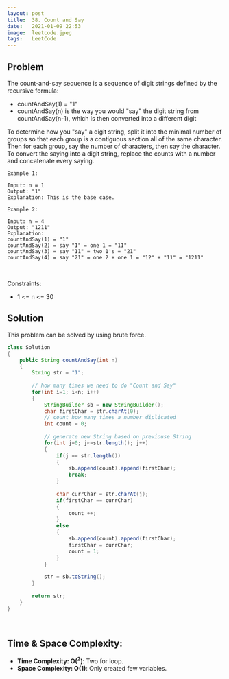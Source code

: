 ```yaml
---
layout: post 
title:  38. Count and Say
date:   2021-01-09 22:53
image:  leetcode.jpeg
tags:   LeetCode
---
```


## Problem 

The count-and-say sequence is a sequence of digit strings defined by the recursive formula:

* countAndSay(1) = "1"
* countAndSay(n) is the way you would "say" the digit string from countAndSay(n-1), which is then converted into a different digit 

To determine how you "say" a digit string, split it into the minimal number of groups so that each group is a contiguous section all of the same character. Then for each group, say the number of characters, then say the character. To convert the saying into a digit string, replace the counts with a number and concatenate every saying.

```
Example 1:

Input: n = 1
Output: "1"
Explanation: This is the base case.

Example 2:

Input: n = 4
Output: "1211"
Explanation:
countAndSay(1) = "1"
countAndSay(2) = say "1" = one 1 = "11"
countAndSay(3) = say "11" = two 1's = "21"
countAndSay(4) = say "21" = one 2 + one 1 = "12" + "11" = "1211"
```

<!-- Line breaks -->
<br/>

Constraints:

* 1 <= n <= 30

## Solution

This problem can be solved by using brute force.

```java
class Solution 
{
    public String countAndSay(int n) 
    {
        String str = "1";
        
        // how many times we need to do "Count and Say"
        for(int i=1; i<n; i++)
        {
            StringBuilder sb = new StringBuilder();
            char firstChar = str.charAt(0);
            // count how many times a number diplicated
            int count = 0;
            
            // generate new String based on previouse String
            for(int j=0; j<=str.length(); j++)
            {
                if(j == str.length())
                {
                    sb.append(count).append(firstChar);
                    break;
                }
                
                char currChar = str.charAt(j);
                if(firstChar == currChar)
                {
                    count ++;
                }
                else
                {
                    sb.append(count).append(firstChar);
                    firstChar = currChar;
                    count = 1;
                }
            }
            
            str = sb.toString();
        }
        
        return str;
    }
}
```

<!-- Line breaks -->
<br />

## Time & Space Complexity:

* **Time Complexity: O(<sup>2</sup>)**: Two for loop.
* **Space Complexity: O(1)**: Only created few variables.